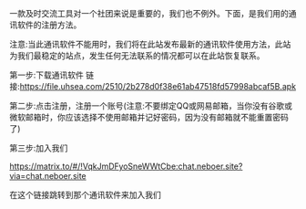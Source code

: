 一款及时交流工具对一个社团来说是重要的，我们也不例外。下面，是我们用的通讯软件的注册方法。

注意:当此通讯软件不能用时，我们将在此站发布最新的通讯软件使用方法，此站为我们最稳定的站点，发生任何无法联系的情况都可以在此站恢复联系。

第一步:下载通讯软件
链接:https://file.uhsea.com/2510/2b278d0f38e61ab47518fd57998abcaf5B.apk

第二步:点击注册，注册一个账号(注意:不要绑定QQ或网易邮箱，当你没有谷歌或微软邮箱时，你应该选择不使用邮箱并记好密码，因为没有邮箱就不能重置密码了)

第三步:加入我们

https://matrix.to/#/!VqkJmDFyoSneWWtCbe:chat.neboer.site?via=chat.neboer.site

在这个链接跳转到那个通讯软件来加入我们